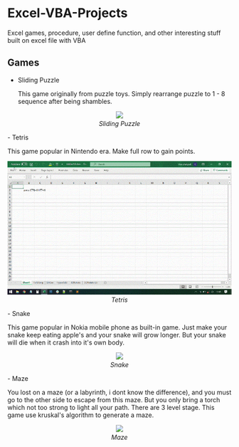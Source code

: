 # Excel-VBA-Projects
Excel games, procedure, user define function, and other interesting stuff built on excel file with VBA


## Games
- Sliding Puzzle

  This game originally from puzzle toys. Simply rearrange puzzle to 1 - 8 sequence after being shambles. 
<p align="center">
  <img src="demo/Sliding Puzzle demo.gif" height="300"><br/>
  <i>Sliding Puzzle</i>
</p>
- Tetris

  This game popular in Nintendo era. Make full row to gain points.
<p align="center">
  <img src="demo/Tetris demo.gif" height="300"><br/>
  <i>Tetris</i>
</p>
- Snake

  This game popular in Nokia mobile phone as built-in game. Just make your snake keep eating apple's and your snake will grow longer.
  But your snake will die when it crash into it's own body. 
<p align="center">
  <img src="demo/Snake demo.gif" height="300"><br/>
  <i>Snake</i>
</p>
- Maze

  You lost on a maze (or a labyrinth, i dont know the difference), and you must go to the other side to escape from this maze.
  But you only bring a torch which not too strong to light all your path. There are 3 level stage.
  This game use kruskal's algorithm to generate a maze. 
<p align="center">
  <img src="demo/Maze demo.gif" height="300"><br/>
  <i>Maze</i>
</p>